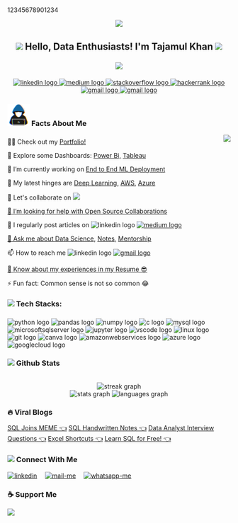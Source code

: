 <br clear="both">  12345678901234
<div align="center"> 
  <img src="https://profile-counter.glitch.me/tajamulk2/count.svg?"/>
</div>

<h2 align="center">
  <a target="_blank">
    <img src="https://github.com/JayantGoel001/JayantGoel001/blob/master/GIF/Earth.gif" width="24px" style="max-width:100%;">
  </a> 
  Hello, Data Enthusiasts! I'm Tajamul Khan
  <a target="_blank">
  </a> 
  <img src="https://media.giphy.com/media/hvRJCLFzcasrR4ia7z/giphy.gif" width="40">

<h3 align = "center"><img src="https://readme-typing-svg.herokuapp.com?color=%23F7F7F7&size=21&center=true&vCenter=true&width=650&height=100&lines=Stellar+Data+Scientist🌟+Consultant📢+and+a+Mentor🆘"></h3>
  </a></h4>
<div align="center">
    <a href="https://www.linkedin.com/in/tajamulk2/" target="_blank">
    <img src="https://img.shields.io/static/v1?message=LinkedIn&logo=linkedin&label=&color=0077B5&logoColor=white&labelColor=&style=plastic" height="20" alt="linkedin logo"  />
  </a>
  <a href="https://medium.com/@tajamulk2" target="_blank">
    <img src="https://img.shields.io/static/v1?message=Medium&logo=medium&label=&color=12100E&logoColor=white&labelColor=&style=plastic" height="20" alt="medium logo"  />
  </a>
  <a href="https://stackoverflow.com/users/21717139/tajamul-khan" target="_blank">
    <img src="https://img.shields.io/static/v1?message=Stackoverflow&logo=stackoverflow&label=&color=FE7A16&logoColor=white&labelColor=&style=plastic" height="20" alt="stackoverflow logo"  />
  </a>
  <a href="https://www.hackerrank.com/tajamulk?hr_r=1" target="_blank">
    <img src="https://img.shields.io/static/v1?message=HackerRank&logo=hackerrank&label=&color=2EC866&logoColor=white&labelColor=&style=plastic" height="20" alt="hackerrank logo"  />
  </a>
  <a href="https://mail.google.com/mail/u/0/tajamulk" target="_blank">
    <img src="https://img.shields.io/static/v1?message=Gmail&logo=gmail&label=&color=D14836&logoColor=white&labelColor=&style=plastic" height="20" alt="gmail logo"  />
  </a>
  <a href="https://www.kaggle.com/tajamulkhan" target="_blank">
    <img src="https://img.shields.io/static/v1?message=k Kaggle&logo=%F0%9F%93%8A&label=&color=1877F2&logoColor=white&labelColor=&style=plastic%22%22height=%2220%22%20alt=%22port%20logo%22" height="20" alt="gmail logo"  />
  </a>
</div>

### <picture><img src = "https://github.com/0xAbdulKhalid/0xAbdulKhalid/raw/main/assets/mdImages/about_me.gif" width = 50px></picture> **Facts About Me**

<img align="right" height="295" src="https://media0.giphy.com/media/qgQUggAC3Pfv687qPC/giphy.gif"  />

###

👨‍💻 Check out my [Portfolio!](https://tajamul.dev.voyage/)

🏅 Explore some Dashboards: [Power Bi,](https://www.novypro.com/profile_projects/tajamulk2) [Tableau](https://public.tableau.com/app/profile/tajamul.khan) 

🔭 I’m currently working on [End to End ML Deployment](https://github.com/tajamulk2/mlproject)

🌱 My latest hinges are [Deep Learning,](https://udemy.com/course/machinelearning/learn/lecture/34759790#overview) [AWS,](https://aws.amazon.com/free/?trk=14a4002d-4936-4343-8211-b5a150ca592b&sc_channel=ps&ef_id=Cj0KCQjw98ujBhCgARIsAD7QeAhd8QzRxW9d_TM5Qowpyf-LMLct1Zyq4GeFUjb80zd4OOlYk82RBHYaAh_0EALw_wcB:G:s&s_kwcid=AL!4422!3!453325184782!e!!g!!aws!10712784856!111477279771&all-free-tier.sort-by=item.additionalFields.SortRank&all-free-tier.sort-order=asc&awsf.Free%20Tier%20Types=*all&awsf.Free%20Tier%20Categories=*all) [Azure](https://azure.microsoft.com/en-in)

👯 Let's collaborate on <a href="https://github.com/tajamulk2/TensorFlow-OpenSource" target="_blank"><img src="https://camo.githubusercontent.com/db3b61f607202fec45d5a1591c42ef8bd2a9d9bc721a8c1990fb4f107c01b3af/68747470733a2f2f6261646765732e66726170736f66742e636f6d2f6f732f76332f6f70656e2d736f757263652e7376673f763d313033"  />

🤝 I’m looking for help with [Open Source Collaborations](https://www.linkedin.com/in/tajamulk2/)

📝 I regularly post articles on </a>
    <img src="https://img.shields.io/static/v1?message=LinkedIn&logo=linkedin&label=&color=0077B5&logoColor=white&labelColor=&style=plastic" height="20" alt="linkedin logo"  />
  </a> <a href="https://medium.com/@tajamulk2" target="_blank">
    <img src="https://img.shields.io/static/v1?message=Medium&logo=medium&label=&color=12100E&logoColor=white&labelColor=&style=plastic" height="20" alt="medium logo"  />
  
💬 Ask me about [Data Science,](https://www.linkedin.com/in/tajamulk2/) [Notes,](https://www.linkedin.com/in/tajamulk2/) [Mentorship](https://www.linkedin.com/in/tajamulk2/)

📫 How to reach me </a>
    <img src="https://img.shields.io/static/v1?message=LinkedIn&logo=linkedin&label=&color=0077B5&logoColor=white&labelColor=&style=plastic" height="20" alt="linkedin logo"  />
  </a> 
  </a> <a href="https://mail.google.com/mail/u/0/tajamulk" target="_blank">
    <img src="https://img.shields.io/static/v1?message=Gmail&logo=gmail&label=&color=D14836&logoColor=white&labelColor=&style=plastic" height="20" alt="gmail logo"  />

📄 Know about my experiences in my [Resume 😎](https://drive.google.com/file/d/1yOn8EOH5pCIu4QrnuAmOUmSpz8ETSe56/view)
  
⚡ Fun fact: Common sense is not so common 😂


<h3 align="left"><img src = "https://media2.giphy.com/media/QssGEmpkyEOhBCb7e1/giphy.gif?cid=ecf05e47a0n3gi1bfqntqmob8g9aid1oyj2wr3ds3mg700bl&rid=giphy.gif" width = 24px>   Tech Stacks:

###

<div align="left">
  <img src="https://cdn.jsdelivr.net/gh/devicons/devicon/icons/python/python-original.svg" height="40" width="52" alt="python logo"  />
  <img src="https://cdn.jsdelivr.net/gh/devicons/devicon/icons/pandas/pandas-original.svg" height="40" width="52" alt="pandas logo"  />
  <img src="https://cdn.jsdelivr.net/gh/devicons/devicon/icons/numpy/numpy-original.svg" height="40" width="52" alt="numpy logo"  />
  <img src="https://cdn.jsdelivr.net/gh/devicons/devicon/icons/c/c-original.svg" height="40" width="52" alt="c logo"  />
  <img src="https://cdn.jsdelivr.net/gh/devicons/devicon/icons/mysql/mysql-original.svg" height="40" width="52" alt="mysql logo"  />
  <img src="https://cdn.jsdelivr.net/gh/devicons/devicon/icons/microsoftsqlserver/microsoftsqlserver-plain.svg" height="40" width="52" alt="microsoftsqlserver logo"  />
  <img src="https://cdn.jsdelivr.net/gh/devicons/devicon/icons/jupyter/jupyter-original.svg" height="40" width="52" alt="jupyter logo"  />
  <img src="https://cdn.jsdelivr.net/gh/devicons/devicon/icons/vscode/vscode-original.svg" height="40" width="52" alt="vscode logo"  />
  <img src="https://cdn.jsdelivr.net/gh/devicons/devicon/icons/linux/linux-original.svg" height="40" width="52" alt="linux logo"  />
  <img src="https://cdn.jsdelivr.net/gh/devicons/devicon/icons/git/git-original.svg" height="40" width="52" alt="git logo"  />
  <img src="https://cdn.jsdelivr.net/gh/devicons/devicon/icons/canva/canva-original.svg" height="40" width="52" alt="canva logo"  />
  <img src="https://cdn.jsdelivr.net/gh/devicons/devicon/icons/amazonwebservices/amazonwebservices-original.svg" height="40" width="52" alt="amazonwebservices logo"  />
  <img src="https://cdn.jsdelivr.net/gh/devicons/devicon/icons/azure/azure-original.svg" height="40" width="52" alt="azure logo"  />
  <img src="https://cdn.jsdelivr.net/gh/devicons/devicon/icons/googlecloud/googlecloud-original.svg" height="40" width="52" alt="googlecloud logo"  />
</div>

###

<h3 align="left"> <img src="https://raw.githubusercontent.com/marcos-inja/marcos-inja/main/gifs/haha.gif" width="25px"> Github Stats</h3>
  
<br clear="both">

<div align="center">
  <img src="https://streak-stats.demolab.com?user=tajamulk2&locale=en&mode=daily&theme=github_dark&hide_border=true&border_radius=5&order=3" height="220" alt="streak graph"  />
</div>

<div align="center">
  <img src="https://github-readme-stats.vercel.app/api?username=tajamulk2&hide_title=true&hide_rank=false&show_icons=true&include_all_commits=true&count_private=true&disable_animations=false&theme=github_dark&locale=en&hide_border=true&order=1" height="150" alt="stats graph"  />
  <img src="https://github-readme-stats.vercel.app/api/top-langs?username=tajamulk2&locale=en&hide_title=true&disable_animations=false&layout=compact&card_width=320&langs_count=5&theme=github_dark&hide_border=true&order=2" height="150" alt="languages graph"  />
</div>

###

<h3 align="left">🔥   Viral Blogs</h3>

[SQL Joins MEME 👈](https://www.linkedin.com/posts/tajamulk2_sql-join-is-the-most-repeated-question-in-activity-7063444357529403392-J2xU?utm_source=share&utm_medium=member_desktop)
[SQL Handwritten Notes 👈](https://www.linkedin.com/posts/tajamulk2_sql-for-interview-activity-7060259004849008640-UFOB?utm_source=share&utm_medium=member_desktop)
[Data Analyst Interview Questions 👈](https://www.linkedin.com/posts/tajamulk2_top-50-interview-questions-activity-7059913488512544768-X-ar?utm_source=share&utm_medium=member_desktop)
[Excel Shortcuts 👈](https://www.linkedin.com/posts/tajamulk2_excel-shortcuts-activity-7060772728185786368-MrY8?utm_source=share&utm_medium=member_desktop)
[Learn SQL for Free! 👈](https://medium.com/@tajamulk2/want-to-learn-sql-for-free-8e583d8e8496)
  
###

<h3>
  <a target="_blank">
    <img src="https://github.com/JayantGoel001/JayantGoel001/blob/master/GIF/Handshake.gif" height="25px" style="max-width:100%;">
   Connect With Me
  </a>
</h3>

<p align="left">
  <a href="https://www.linkedin.com/in/tajamulk2//" target="_blank"><img align="center" src="https://skillicons.dev/icons?i=linkedin" width="40px" alt="linkedin" /></a>&emsp;
  <a title="tajamulk@gmail.com" href="mailto:tajamulk@gmail.com" target="_blank"><img align="center"  src="https://cdn-icons-png.flaticon.com/128/888/888853.png"  width="40px"   alt="mail-me" /></a>&emsp;
  <a href="https://wa.me/+917006542939" target="blank"><img align="center" src="https://media2.giphy.com/media/Q8I2fYA773h5wmQQcR/giphy.gif" width="40px"  alt="whatsapp-me" /></a>&emsp;

<h3 align="left">☕   Support Me</h3>

<a href="https://www.buymeacoffee.com/tajamulk2"><img src="https://img.buymeacoffee.com/button-api/?text=Buy me a Coffee&emoji=&slug=tajamulk2&button_colour=ffdd00&font_colour=000000&font_family=Bree&outline_colour=000000&coffee_colour=ffffff" /></a>  
